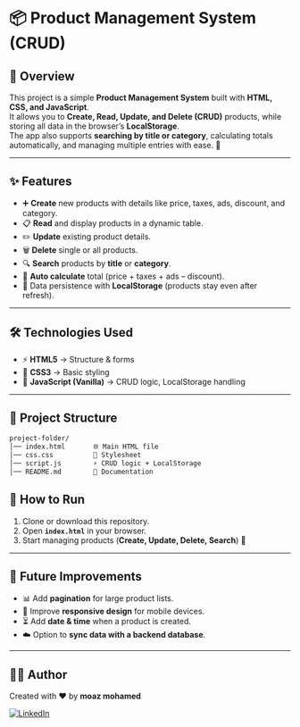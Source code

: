 # 📦 Product Management System (CRUD)

## 📖 Overview
This project is a simple **Product Management System** built with **HTML, CSS, and JavaScript**.  
It allows you to **Create, Read, Update, and Delete (CRUD)** products, while storing all data in the browser’s **LocalStorage**.  
The app also supports **searching by title or category**, calculating totals automatically, and managing multiple entries with ease. 🚀  

---

## ✨ Features
- ➕ **Create** new products with details like price, taxes, ads, discount, and category.  
- 📋 **Read** and display products in a dynamic table.  
- ✏️ **Update** existing product details.  
- 🗑️ **Delete** single or all products.  
- 🔍 **Search** products by **title** or **category**.  
- 🧮 **Auto calculate** total (price + taxes + ads – discount).  
- 💾 Data persistence with **LocalStorage** (products stay even after refresh).  

---

## 🛠️ Technologies Used
- ⚡ **HTML5** → Structure & forms  
- 🎨 **CSS3** → Basic styling  
- 🧩 **JavaScript (Vanilla)** → CRUD logic, LocalStorage handling  

---

## 📂 Project Structure

```bash
project-folder/
│── index.html       🌐 Main HTML file
│── css.css          🎨 Stylesheet
│── script.js        ⚡ CRUD logic + LocalStorage
│── README.md        📖 Documentation

```
## 🚀 How to Run
1. Clone or download this repository.  
2. Open **`index.html`** in your browser.  
3. Start managing products (**Create, Update, Delete, Search**) 🎉  

---

## 📌 Future Improvements
- 📊 Add **pagination** for large product lists.  
- 📱 Improve **responsive design** for mobile devices.  
- ⏳ Add **date & time** when a product is created.  
- ☁️ Option to **sync data with a backend database**.  

---

## 👨‍💻 Author
Created with ❤️ by **moaz mohamed**  

[![LinkedIn](https://img.shields.io/badge/LinkedIn-moaz--mohamed-blue?logo=linkedin&style=for-the-badge)](https://www.linkedin.com/in/moaz-mohamed-545725375/)


